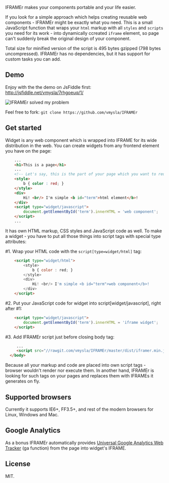 IFRAMEr makes your components portable and your life easier.

If you look for a simple approach which helps creating reusable web components - IFRAMEr might be exactly what you need. This is a small JavaScript function that wraps your `html` markup with all `styles` and `scripts` you need for its work - into dynamically ccreated `iframe` element, so page can't suddenly break the original design of your component.

Total size for minified version of the script is 495 bytes gzipped (798 bytes uncompressed).
IFRAMEr has no dependencies, but it has support for custom tasks you can add. 

## Demo

Enjoy with the the demo on JsFiddle first: http://jsfiddle.net/vmysla/7rhgoeuq/1/

![IFRAMEr solved my problem](http://content.screencast.com/users/vmysla/folders/Default/media/f71f289a-fce4-444b-856a-86b8f3c7cce4/iframer.png)

Feel free to fork: `git clone https://github.com/vmysla/IFRAMEr`

## Get started 

Widget is any web component which is wrapped into IFRAME for its wide distribution in the web. 
You can create widgets from any frontend element you have on the page:

``` html
    ...
	<h1>This is a page</h1>
	...
	<!-- Let's say, this is the part of your page which you want to reuse on different sites: --> 
	<style> 
		b { color : red; } 
	</style>
	<div>
    	Hi! <br/> I'm simple <b id="term">html element</b>!
    </div>
    <script type="widget/javascript">
	    document.getElementById('term').innerHTML = 'web component';
	</script>
	...
```
It has own HTML markup, CSS styles and JavaScript code as well.
To make a widget - you have to put all those things into script tags with special type attributes: 

#1. Wrap your HTML code with the `script[type=widget/html]` tag:
``` html
	<script type="widget/html">
		<style> 
			b { color : red; } 
		</style>
		<div>
	    	Hi! <br/> I'm simple <b id="term">web component</b>!
	    </div>
	</script>
```
#2. Put your JavaScript code for widget into script[widget/javascript], right after #1:
``` html
	<script type="widget/javascript">
	    document.getElementById('term').innerHTML = 'iframe widget';
	</script>
```
#3. Add IFRAMEr script just before closing body tag:
``` html
     ...
     <script src="//rawgit.com/vmysla/IFRAMEr/master/dist/iframer.min.js"></script>
  </body>
```

Because all your markup and code are placed into own script tags - browser wouldn't render nor execute them.
In another hand, IFRAMEr is looking for such tags on your pages and replaces them with IFRAMEs it generates on fly. 

## Supported browsers

Currently it supports IE6+, FF3.5+, and rest of the modern browsers for Linux, Windows and Mac. 

## Google Analytics
As a bonus IFRAMEr automatically provides [Universal Google Analytics Web Tracker](https://developers.google.com/analytics/devguides/collection/analyticsjs/) (ga function) from the page into widget's IFRAME.

## License
MIT.